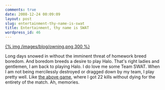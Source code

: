 ```yaml
---
comments: true
date: 2008-12-24 00:09:09
layout: post
slug: entertainment-thy-name-is-swat
title: Entertainment, thy name is SWAT
wordpress_id: 46
---
```


[{% img /images/blog/owning.png 300 %}](/images/blog/owning.png)

Long days snowed in without the imminent threat of homework breed boredom. And boredom breeds a desire to play Halo. That's right ladies and gentlemen, I am back to playing Halo. I do love me some Team SWAT. When I am not being mercilessly destroyed or dragged down by my team, I play pretty well. Like [the above game](http://www.bungie.net/Stats/GameStatsHalo3.aspx?gameid=885493287&player=CouchPotato99), where I got 22 kills without dying for the entirety of the match. Ah, memories.
